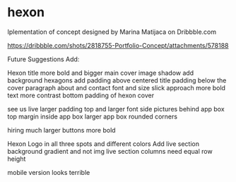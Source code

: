 # hexon
Iplementation of concept designed by Marina Matijaca on Dribbble.com

https://dribbble.com/shots/2818755-Portfolio-Concept/attachments/578188

Future Suggestions Add:

Hexon title more bold and bigger
main cover image shadow
add background hexagons
add padding above centered title
padding below the cover paragraph
about and contact font and size
slick approach more bold
text more contrast
bottom padding of hexon cover

see us live larger padding top and larger font
side pictures behind app box
top margin inside app box larger
app box rounded corners

hiring much larger
buttons more bold

Hexon Logo in all three spots and different colors
Add live section background gradient and not img
live section columns need equal row height

mobile version looks terrible
